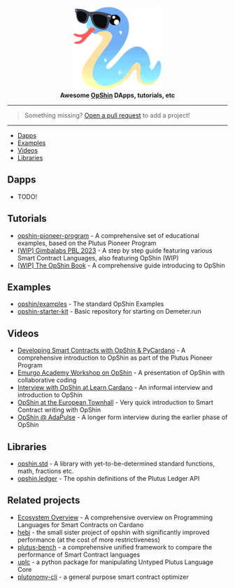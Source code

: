 <p align="center">
    <img src="awesome-opshin.png" alt="Awesome OpShin" width="200px"/>
    <br/>
    <strong>Awesome <a href="https://opshin.dev" alt="opshin.dev"/>OpShin</a> DApps, tutorials, etc</strong>
</p>

---

> Something missing? [Open a pull request](https://github.com/OpShin/awesome-opshin/pulls) to add a project!

---

- [Dapps](#Dapps)
- [Examples](#Examples)
- [Videos](#Videos)
- [Libraries](#Libraries)


## Dapps

- TODO! 

## Tutorials

- [opshin-pioneer-program](https://github.com/OpShin/opshin-pioneer-program) - A comprehensive set of educational examples, based on the Plutus Pioneer Program
- [[WIP] Gimbalabs PBL 2023](https://plutuspbl.io/modules/101/1017) - A step by step guide featuring various Smart Contract Languages, also featuring OpShin (WIP)
- [[WIP] The OpShin Book](https://book.opshin.dev/) - A comprehensive guide introducing to OpShin

## Examples

- [opshin/examples](https://github.com/OpShin/opshin/tree/main/examples) - The standard OpShin Examples
- [opshin-starter-kit](https://github.com/OpShin/opshin-starter-kit) - Basic repository for starting on Demeter.run

## Videos

- [Developing Smart Contracts with OpShin & PyCardano](https://www.youtube.com/watch?v=Ale01hnxZEg&list=PLNEK_Ejlx3x0ivViR3g9lAkB4Qj3iejp1&index=4) - A comprehensive introduction to OpShin as part of the Plutus Pioneer Program
- [Emurgo Academy Workshop on OpShin](https://www.youtube.com/watch?v=S-GgkDsUBpQ) - A presentation of OpShin with collaborative coding
- [Interview with OpShin at Learn Cardano](https://www.youtube.com/watch?v=JXmTpLZnHjU) - An informal interview and introduction to OpShin
- [OpShin at the European Townhall](https://youtu.be/RcnDpwT9LvQ?t=310) - Very quick introduction to Smart Contract writing with OpShin
- [OpShin @ AdaPulse](https://www.youtube.com/watch?v=EHpVwD_CNGc) - A longer form interview during the earlier phase of OpShin

## Libraries

- [opshin.std](https://github.com/OpShin/opshin/tree/main/opshin/std) - A library with yet-to-be-determined standard functions, math, fractions etc.
- [opshin.ledger](https://github.com/OpShin/opshin/tree/main/opshin/ledger) - The opshin definitions of the Plutus Ledger API

## Related projects

- [Ecosystem Overview](https://aiken-lang.org/ecosystem-overview) - A comprehensive overview on Programming Languages for Smart Contracts on Cardano
- [hebi](https://github.com/OpShin/hebi) - the small sister project of opshin with significantly improved performance (at the cost of more restrictiveness)
- [plutus-bench](https://github.com/OpShin/plutus-bench) - a comprehensive unified framework to compare the performance of Smart Contract languages
- [uplc](https://github.com/OpShin/uplc) - a python package for manipulating Untyped Plutus Language Core
- [plutonomy-cli](https://github.com/OpShin/plutonomy-cli) - a general purpose smart contract optimizer
